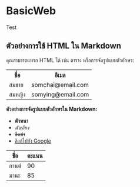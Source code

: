 # BasicWeb
Test


## ตัวอย่างการใช้ HTML ใน Markdown

คุณสามารถแทรก HTML ได้ เช่น ตาราง หรือการจัดรูปแบบตัวอักษร:

<table>
  <tr>
    <th>ชื่อ</th>
    <th>อีเมล</th>
  </tr>
  <tr>
    <td>สมชาย</td>
    <td>somchai@email.com</td>
  </tr>
  <tr>
    <td>สมหญิง</td>
    <td>somying@email.com</td>
  </tr>
</table>

**ตัวอย่างการจัดรูปแบบตัวอักษรใน Markdown:**

- **ตัวหนา**
- *ตัวเอียง*
- ~~ขีดฆ่า~~
- [ลิงก์ไปยัง Google](https://www.google.com)

| ชื่อ | คะแนน |
|------|-------|
| กานต์ | 90    |
| มานะ | 85    |
